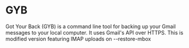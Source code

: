 GYB
============================
Got Your Back (GYB) is a command line tool for backing up your Gmail messages to your local computer. It uses Gmail's API over HTTPS.
This is modified version featuring IMAP uploads on --restore-mbox
